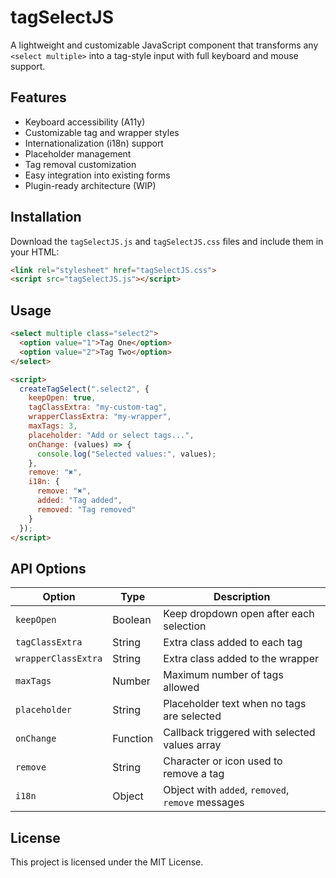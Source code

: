 # tagSelectJS

A lightweight and customizable JavaScript component that transforms any `<select multiple>` into a tag-style input with full keyboard and mouse support.

## Features

- Keyboard accessibility (A11y)
- Customizable tag and wrapper styles
- Internationalization (i18n) support
- Placeholder management
- Tag removal customization
- Easy integration into existing forms
- Plugin-ready architecture (WIP)

## Installation

Download the `tagSelectJS.js` and `tagSelectJS.css` files and include them in your HTML:

```html
<link rel="stylesheet" href="tagSelectJS.css">
<script src="tagSelectJS.js"></script>
```

## Usage

```html
<select multiple class="select2">
  <option value="1">Tag One</option>
  <option value="2">Tag Two</option>
</select>

<script>
  createTagSelect(".select2", {
    keepOpen: true,
    tagClassExtra: "my-custom-tag",
    wrapperClassExtra: "my-wrapper",
    maxTags: 3,
    placeholder: "Add or select tags...",
    onChange: (values) => {
      console.log("Selected values:", values);
    },
    remove: "✖",
    i18n: {
      remove: "✖",
      added: "Tag added",
      removed: "Tag removed"
    }
  });
</script>
```

## API Options

| Option             | Type     | Description                                             |
|--------------------|----------|---------------------------------------------------------|
| `keepOpen`         | Boolean  | Keep dropdown open after each selection                |
| `tagClassExtra`    | String   | Extra class added to each tag                          |
| `wrapperClassExtra`| String   | Extra class added to the wrapper                       |
| `maxTags`          | Number   | Maximum number of tags allowed                         |
| `placeholder`      | String   | Placeholder text when no tags are selected             |
| `onChange`         | Function | Callback triggered with selected values array          |
| `remove`           | String   | Character or icon used to remove a tag                 |
| `i18n`             | Object   | Object with `added`, `removed`, `remove` messages      |

## License

This project is licensed under the MIT License.